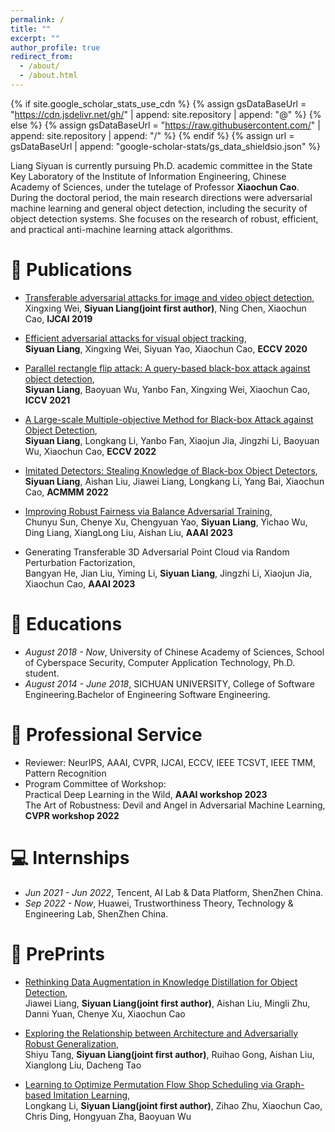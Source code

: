 ```yaml
---
permalink: /
title: ""
excerpt: ""
author_profile: true
redirect_from: 
  - /about/
  - /about.html
---
```


{% if site.google_scholar_stats_use_cdn %}
{% assign gsDataBaseUrl = "https://cdn.jsdelivr.net/gh/" | append: site.repository | append: "@" %}
{% else %}
{% assign gsDataBaseUrl = "https://raw.githubusercontent.com/" | append: site.repository | append: "/" %}
{% endif %}
{% assign url = gsDataBaseUrl | append: "google-scholar-stats/gs_data_shieldsio.json" %}

<span class='anchor' id='about-me'></span>

Liang Siyuan is currently pursuing Ph.D. academic committee in the State Key Laboratory of the Institute of Information Engineering, Chinese Academy of Sciences, under the tutelage of Professor **Xiaochun Cao**. During the doctoral period, the main research directions were adversarial machine learning and general object detection, including the security of object detection systems. She focuses on the research of robust, efficient, and practical anti-machine learning attack algorithms.
 
# 📝 Publications 

- [Transferable adversarial attacks for image and video object detection](https://arxiv.org/pdf/1811.12641.pdf),  
Xingxing Wei, **Siyuan Liang(joint first author)**, Ning Chen, Xiaochun Cao, **IJCAI 2019**

- [Efficient adversarial attacks for visual object tracking](https://arxiv.org/pdf/2201.08970),  
**Siyuan Liang**, Xingxing Wei, Siyuan  Yao, Xiaochun Cao, **ECCV 2020**

- [Parallel rectangle flip attack: A query-based black-box attack against object detection](https://arxiv.org/pdf/2008.00217.pdf),  
 **Siyuan Liang**, Baoyuan Wu, Yanbo Fan, Xingxing Wei, Xiaochun Cao, **ICCV 2021**

- [A Large-scale Multiple-objective Method for Black-box Attack against Object Detection](https://arxiv.org/abs/2209.07790),  
**Siyuan Liang**, Longkang Li, Yanbo Fan, Xiaojun Jia, Jingzhi Li, Baoyuan Wu, Xiaochun Cao, **ECCV 2022**

- [Imitated Detectors: Stealing Knowledge of Black-box Object Detectors](https://scst.sysu.edu.cn/docs/20220718132716248974.pdf),   
**Siyuan Liang**,  Aishan Liu, Jiawei Liang, Longkang Li, Yang Bai, Xiaochun Cao, **ACMMM 2022**

- [Improving Robust Fairness via Balance Adversarial Training](https://arxiv.org/pdf/2209.07534),   
Chunyu Sun, Chenye Xu, Chengyuan Yao, **Siyuan Liang**, Yichao Wu, Ding Liang, XiangLong Liu, Aishan Liu, **AAAI 2023**

- Generating Transferable 3D Adversarial Point Cloud via Random Perturbation Factorization,  
Bangyan He, Jian Liu, Yiming Li, **Siyuan Liang**, Jingzhi Li, Xiaojun Jia, Xiaochun Cao, **AAAI 2023**


# 📖 Educations
- *August 2018 - Now*, University of Chinese Academy of Sciences, School of Cyberspace Security, Computer Application Technology, Ph.D. student. 
- *August 2014 - June 2018*, SICHUAN UNIVERSITY, College of Software Engineering.Bachelor of Engineering Software Engineering. 

# 💬 Professional Service
- Reviewer: NeurIPS, AAAI, CVPR, IJCAI, ECCV, IEEE TCSVT, IEEE TMM, Pattern Recognition
- Program Committee of Workshop:   
 Practical Deep Learning in the Wild, **AAAI workshop 2023**  
 The Art of Robustness: Devil and Angel in Adversarial Machine Learning, **CVPR workshop 2022**


# 💻 Internships
- *Jun 2021 - Jun 2022*, Tencent, AI Lab & Data Platform, ShenZhen China.
- *Sep 2022 - Now*, Huawei, Trustworthiness Theory, Technology & Engineering Lab, ShenZhen China.

# 📝 PrePrints
- [Rethinking Data Augmentation in Knowledge Distillation for Object Detection](https://arxiv.org/abs/2210.00557),  
Jiawei Liang, **Siyuan Liang(joint first author)**, Aishan Liu, Mingli Zhu, Danni Yuan, Chenye Xu, Xiaochun Cao

- [Exploring the Relationship between Architecture and Adversarially Robust Generalization](https://arxiv.org/abs/2209.14105),  
Shiyu Tang, **Siyuan Liang(joint first author)**, Ruihao Gong, Aishan Liu, Xianglong Liu, Dacheng Tao

- [Learning to Optimize Permutation Flow Shop Scheduling via Graph-based Imitation Learning](https://arxiv.org/pdf/2210.17178),  
Longkang Li, **Siyuan Liang(joint first author)**, Zihao Zhu, Xiaochun Cao, Chris Ding, Hongyuan Zha, Baoyuan Wu
